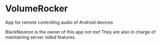 # VolumeRocker
App for remote controlling audio of Android devices

BlackNeutron is the owner of this app not me!
They are also in charge of maintaining server sided features.

